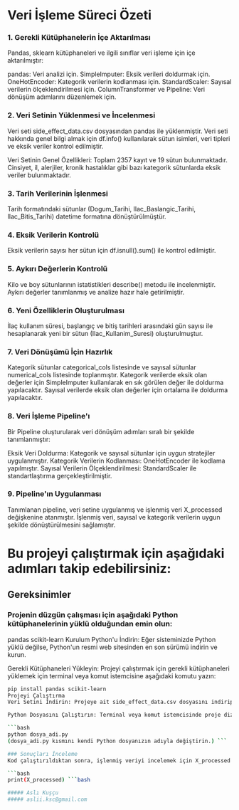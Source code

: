 # Veri İşleme Süreci Özeti
### 1. Gerekli Kütüphanelerin İçe Aktarılması
Pandas, sklearn kütüphaneleri ve ilgili sınıflar veri işleme için içe aktarılmıştır:

pandas: Veri analizi için.
SimpleImputer: Eksik verileri doldurmak için.
OneHotEncoder: Kategorik verilerin kodlanması için.
StandardScaler: Sayısal verilerin ölçeklendirilmesi için.
ColumnTransformer ve Pipeline: Veri dönüşüm adımlarını düzenlemek için.
### 2. Veri Setinin Yüklenmesi ve İncelenmesi
Veri seti side_effect_data.csv dosyasından pandas ile yüklenmiştir. Veri seti hakkında genel bilgi almak için df.info() kullanılarak sütun isimleri, veri tipleri ve eksik veriler kontrol edilmiştir.

Veri Setinin Genel Özellikleri:
Toplam 2357 kayıt ve 19 sütun bulunmaktadır.
Cinsiyet, il, alerjiler, kronik hastalıklar gibi bazı kategorik sütunlarda eksik veriler bulunmaktadır.
### 3. Tarih Verilerinin İşlenmesi
Tarih formatındaki sütunlar (Dogum_Tarihi, Ilac_Baslangic_Tarihi, Ilac_Bitis_Tarihi) datetime formatına dönüştürülmüştür.

### 4. Eksik Verilerin Kontrolü
Eksik verilerin sayısı her sütun için df.isnull().sum() ile kontrol edilmiştir.

### 5. Aykırı Değerlerin Kontrolü
Kilo ve boy sütunlarının istatistikleri describe() metodu ile incelenmiştir. Aykırı değerler tanımlanmış ve analize hazır hale getirilmiştir.

### 6. Yeni Özelliklerin Oluşturulması
İlaç kullanım süresi, başlangıç ve bitiş tarihleri arasındaki gün sayısı ile hesaplanarak yeni bir sütun (Ilac_Kullanim_Suresi) oluşturulmuştur.

### 7. Veri Dönüşümü İçin Hazırlık
Kategorik sütunlar categorical_cols listesinde ve sayısal sütunlar numerical_cols listesinde toplanmıştır.
Kategorik verilerde eksik olan değerler için SimpleImputer kullanılarak en sık görülen değer ile doldurma yapılacaktır.
Sayısal verilerde eksik olan değerler için ortalama ile doldurma yapılacaktır.
### 8. Veri İşleme Pipeline'ı
Bir Pipeline oluşturularak veri dönüşüm adımları sıralı bir şekilde tanımlanmıştır:

Eksik Veri Doldurma: Kategorik ve sayısal sütunlar için uygun stratejiler uygulanmıştır.
Kategorik Verilerin Kodlanması: OneHotEncoder ile kodlama yapılmıştır.
Sayısal Verilerin Ölçeklendirilmesi: StandardScaler ile standartlaştırma gerçekleştirilmiştir.
### 9. Pipeline'ın Uygulanması
Tanımlanan pipeline, veri setine uygulanmış ve işlenmiş veri X_processed değişkenine atanmıştır. İşlenmiş veri, sayısal ve kategorik verilerin uygun şekilde dönüştürülmesini sağlamıştır.

# Bu projeyi çalıştırmak için aşağıdaki adımları takip edebilirsiniz:

## Gereksinimler
### Projenin düzgün çalışması için aşağıdaki Python kütüphanelerinin yüklü olduğundan emin olun:

pandas
scikit-learn
Kurulum
Python'u İndirin: Eğer sisteminizde Python yüklü değilse, Python'un resmi web sitesinden en son sürümü indirin ve kurun.

Gerekli Kütüphaneleri Yükleyin: Projeyi çalıştırmak için gerekli kütüphaneleri yüklemek için terminal veya komut istemcisine aşağıdaki komutu yazın:

```bash
pip install pandas scikit-learn
Projeyi Çalıştırma
Veri Setini İndirin: Projeye ait side_effect_data.csv dosyasını indirip proje dizinine yerleştirin. ```bash

Python Dosyasını Çalıştırın: Terminal veya komut istemcisinde proje dizinine gidin ve aşağıdaki komutu çalıştırın:

```bash
python dosya_adi.py
(dosya_adi.py kısmını kendi Python dosyanızın adıyla değiştirin.) ```

### Sonuçları İnceleme
Kod çalıştırıldıktan sonra, işlenmiş veriyi incelemek için X_processed değişkenini kontrol edebilirsiniz. Çıktıyı görmek için kodun sonuna şu satırı ekleyebilirsiniz:

```bash
print(X_processed) ```bash

##### Aslı Kuşçu
##### aslii.ksc@gmail.com
